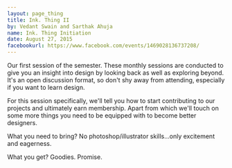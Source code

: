 ```yaml
---
layout: page_thing
title: Ink. Thing II
by: Vedant Swain and Sarthak Ahuja
name: Ink. Thing Initiation
date: August 27, 2015
facebookurl: https://www.facebook.com/events/1469028136737208/
---
```

Our first session of the semester. 
These monthly sessions are conducted to give you an insight into design by looking back as well as exploring beyond.
It's an open discussion format, so don't shy away from attending, especially if you want to learn design.

For this session specifically, we'll tell you how to start contributing to our projects and ultimately earn membership. Apart from which we'll touch on some more things you need to be equipped with to become better designers.

What you need to bring? No photoshop/illustrator skills...only excitement and eagerness.

What you get? Goodies. Promise.